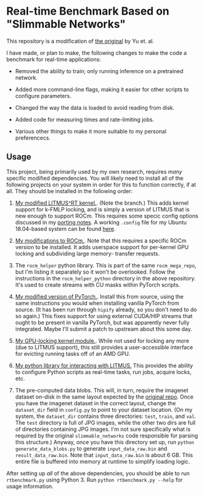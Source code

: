 Real-time Benchmark Based on "Slimmable Networks"
=================================================

This repository is a modification of
[the original](https://github.com/JiahuiYu/slimmable_networks) by Yu et. al.

I have made, or plan to make, the following changes to make the code a
benchmark for real-time applications:

 - Removed the ability to train; only running inference on a pretrained
   network.

 - Added more command-line flags, making it easier for other scripts to
   configure parameters.

 - Changed the way the data is loaded to avoid reading from disk.

 - Added code for measuring times and rate-limiting jobs.

 - Various other things to make it more suitable to my personal preferencecs.


Usage
-----

This project, being primarily used by my own research, requires _many_ specific
modified dependencies. You will likely need to install all of the following
projects on your system in order for this to function correctly, if at all.
They should be installed in the following order:

 1. [My modified LITMUS^RT kernel.](https://github.com/yalue/litmus-rt/tree/add_kfmlp).
    (Note the branch.) This adds kernel support for k-FMLP locking, and is
    simply a version of LITMUS that is new enough to support ROCm. This
    requires some specic config options discussed in my [porting notes](https://gist.github.com/yalue/6852e9b88abbc60beba9c855a0045271).
    A working `.config` file for my Ubuntu 18.04-based system can be found
    [here](https://gist.github.com/yalue/f22e28165f518b37497155db662af027).

 2. [My modifications to ROCm.](https://github.com/yalue/rocm_mega_repo). Note
    that this requires a specific ROCm version to be installed. It adds
    userspace support for per-kernel GPU locking and subdividing large memory-
    transfer requests.

 3. The `rocm_helper` python library. This is part of the same
    `rocm_mega_repo`, but I'm listing it separately so it won't be overlooked.
    Follow the instructions in the `rocm_helper_python` directory in the above
    repository. It's used to create streams with CU masks within PyTorch
    scripts.

 4. [My modified version of PyTorch.](https://github.com/yalue/rocm_pytorch).
    Install this from source, using the same instructions you would when
    installing vanilla PyTorch from source. (It has been run through `hipify`
    already, so you don't need to do so again.) This fixes support for using
    external CUDA/HIP streams that ought to be present in vanilla PyTorch, but
    was apparently never fully integrated. Maybe I'll submit a patch to
    upstream about this some day.

 5. [My GPU-locking kernel module.](https://github.com/yalue/gpu_locking_module).
    While not used for locking any more (due to LITMUS support), this still
    provides a user-accessible interface for evicting running tasks off of an
    AMD GPU.

 6. [My python library for interacting with LITMUS.](https://github.com/yalue/liblitmus_python)
    This provides the ability to configure Python scripts as real-time tasks,
    run jobs, acquire locks, etc.

 7. The pre-computed data blobs. This will, in turn, require the imagenet
    dataset on-disk in the same layout expected by the
    [original repo](https://github.com/JiahuiYu/slimmable_networks). Once you
    have the imagenet dataset in the correct layout, change the `dataset_dir`
    field in `config.py` to point to your dataset location. (On my system,
    the `dataset_dir` contains three directories: `test`, `train`, and `val`.
    The `test` directory is full of JPG images, while the other two dirs are
    full of directories containing JPG images. I'm not sure specifically what
    is required by the original `slimmable_networks` code responsible for
    parsing this structure.) Anyway, once you have this directory set up,
    run `python generate_data_blobs.py` to generate `input_data_raw.bin` and
    `result_data_raw.bin`. Note that `input_data_raw.bin` is about 6 GB. This
    entire file is buffered into memory at runtime to simplify loading logic.

After setting up *all* of the above dependencies, you should be able to run
`rtbenchmark.py` using Python 3. Run `python rtbenchmark.py --help` for usage
information.

